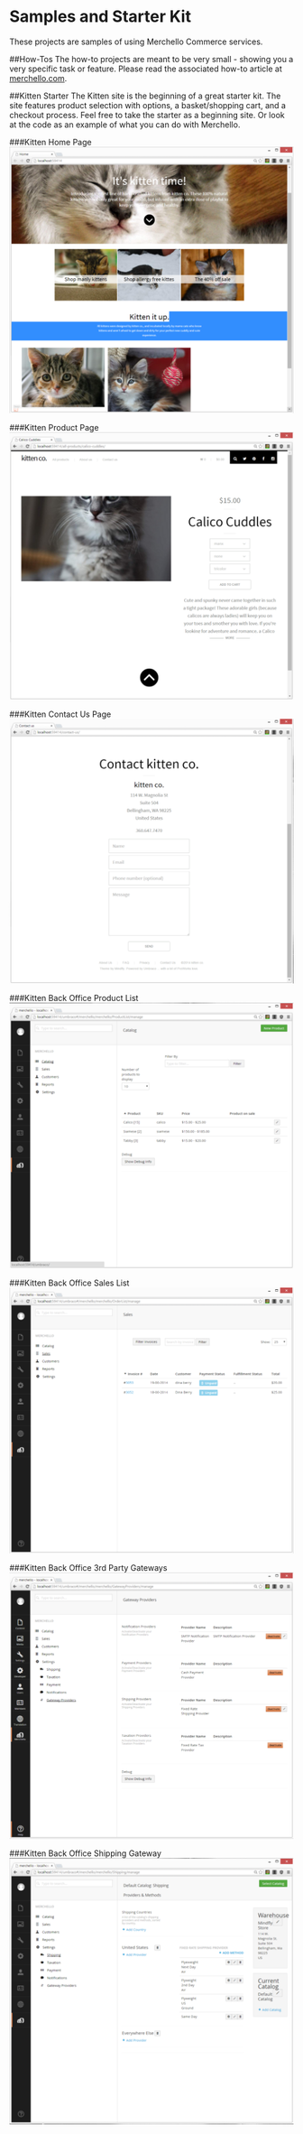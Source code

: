 Samples and Starter Kit
=======

These projects are samples of using Merchello Commerce services. 

##How-Tos
The how-to projects are meant to be very small - showing you a very specific task or feature. Please read the associated how-to article at [merchello.com](http://merchello.com/documentation/getting-started/how-to/).

##Kitten Starter
The Kitten site is the beginning of a great starter kit. The site features product selection with options, a basket/shopping cart, and a checkout process. Feel free to take the starter as a beginning site. Or look at the code as an example of what you can do with Merchello. 

###Kitten Home Page
![](kitten-home.png)

###Kitten Product Page
![](kitten-product-page.png)

###Kitten Contact Us Page
![](kitten-contact-us.png)

###Kitten Back Office Product List
![](kitten-bo-product-list.png)

###Kitten Back Office Sales List
![](kitten-bo-sales.png)

###Kitten Back Office 3rd Party Gateways
![](kitten-bo-gateways.png)

###Kitten Back Office Shipping Gateway
![](kitten-bo-shipping.png)
